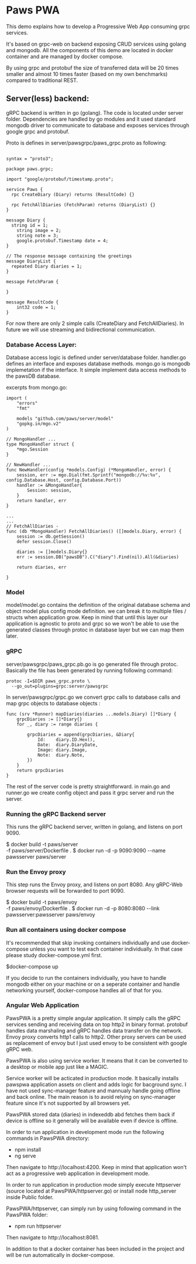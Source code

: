# Paws PWA

This demo explains how to develop a Progressive Web App consuming grpc services.

It's based on grpc-web on backend exposing CRUD services using golang and mongodb. All the components of this demo are located in docker container and are managed by docker compose.

By using grpc and protobuf the size of transferred data will be 20 times smaller and almost 10 times faster (based on my own benchmarks) compared to traditional REST.

## Server(less) backend:

gRPC backend is written in go (golang). The code is located under server folder. Dependencies are handled by go modules and it used standard mongodb driver to communicate to database and exposes services through google grpc and protobuf.

Proto is defines in server/pawsgrpc/paws_grpc.proto as following:


```

syntax = "proto3";

package paws.grpc;

import "google/protobuf/timestamp.proto";

service Paws {
  rpc CreateDiary (Diary) returns (ResultCode) {}

  rpc FetchAllDiaries (FetchParam) returns (DiaryList) {}
}

message Diary {
  string id = 1;
	string image = 2;
	string note = 3;
	google.protobuf.Timestamp date = 4;
}

// The response message containing the greetings
message DiaryList {
  repeated Diary diaries = 1;
}

message FetchParam {

}

message ResultCode {
    int32 code = 1;
}

```

For now there are only 2 simple calls (CreateDiary and FetchAllDiaries). In future we will use streaming and bidirectional communication.

### Database Access Layer:

Database access logic is defined under server/database folder. handler.go defines an interface and exposes database methods. mongo.go is mongodb implemetation if the interface. It simple implement data access methods to the pawsDB database.

excerpts from mongo.go:

```
import (
	"errors"
	"fmt"

	models "github.com/paws/server/model"
	"gopkg.in/mgo.v2"
)

// MongoHandler ...
type MongoHandler struct {
	*mgo.Session
}

// NewHandler ...
func NewHandler(config *models.Config) (*MongoHandler, error) {
	session, err := mgo.Dial(fmt.Sprintf("mongodb://%v:%v", config.Database.Host, config.Database.Port))
	handler := &MongoHandler{
		Session: session,
	}
	return handler, err
}

...
...
// FetchAllDiaries -
func (db *MongoHandler) FetchAllDiaries() ([]models.Diary, error) {
	session := db.getSession()
	defer session.Close()

	diaries := []models.Diary{}
	err := session.DB("pawsDB").C("diary").Find(nil).All(&diaries)

	return diaries, err

}
```
### Model

model/model.go contains the definition of the original database schema and object model plus config mode definition. we can break it to multiple files / structs when application grow. Keep in mind that until this layer our application is agnostic to proto and grpc so we won't be able to use the generated classes through protoc in database layer but we can map them later.

### gRPC

server/pawsgrpc/paws_grpc.pb.go is go generated file through protoc. Basically the file has been generated by running following command:

```
protoc -I=$DIR paws_grpc.proto \
  --go_out=plugins=grpc:server/pawsgrpc
```

In server/pawsgrpc/grpc.go we convert grpc calls to database calls and map grpc objects to database objects :

```
func (srv *Runner) mapDiaries(diaries ...models.Diary) []*Diary {
	grpcDiaries := []*Diary{}
	for _, diary := range diaries {

		grpcDiaries = append(grpcDiaries, &Diary{
			Id:    diary.ID.Hex(),
			Date:  diary.DiaryDate,
			Image: diary.Image,
			Note:  diary.Note,
		})
	}
	return grpcDiaries
}
```
 
The rest of the server code is pretty straightforward. in main.go and runner.go we create config object and pass it grpc server and run the server.

### Running the gRPC Backend server
This runs the gRPC backend server, written in golang, and listens on port 9090.

$ docker build -t paws/server \
  -f paws/server/Dockerfile .
$ docker run -d -p 9090:9090 --name pawsserver paws/server

### Run the Envoy proxy
This step runs the Envoy proxy, and listens on port 8080. Any gRPC-Web browser requests will be forwarded to port 9090.

$ docker build -t paws/envoy \
  -f paws/envoy/Dockerfile .
$ docker run -d -p 8080:8080 --link pawsserver:pawsserver paws/envoy

### Run all containers using docker compose
It's recommended that skip invoking containers individually and use docker-compose unless you want to test each container individually. In that case please study docker-compose.yml first.

$docker-compose up

If you decide to run the containers individually, you have to handle mongodb either on your machine or on a seperate container and handle networking yourself, docker-compose handles all of that for you.

### Angular Web Application
PawsPWA is a pretty simple angular application. It simply calls the gRPC services sending and receiving data on top http2 in binary format. protobuf handles data marshaling and gRPC handles data transfer on the network. Envoy proxy converts http1 calls to http2. Other proxy servers can be used as replacement of envoy but I just used envoy to be consistent with google gRPC web.

PawsPWA is also using service worker. It means that it can be converted to a desktop or mobile app just like a MAGIC.

Service worker will be acticated in production mode. It basically installs pawspwa application assets on client and adds logic for bacground sync. I have not used sync-manager feature and mannualy handle going offline and back online. The main reason is to avoid relying on sync-manager feature since it's not supported by all browsers yet.

PawsPWA stored data (diaries) in indexeddb abd fetches them back if device is offline so it generally will be available even if device is offline.

In order to run application in development mode run the following commands in PawsPWA directory:

- npm install
- ng serve

Then navigate to http://localhost:4200. Keep in mind that application won't act as a progressive web application in development mode.

In order to run application in production mode simply execute httpserver (source located at PawsPWA/httpserver.go) or install node http_server inside Public folder.  

PawsPWA/httpserver, can simply run by using following command in the PawsPWA folder:

- npm run httpserver

Then navigate to http://localhost:8081. 

In addition to that a docker container has been included in the project and will be run automatically in docker-compose.

